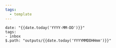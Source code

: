 ```yaml
---
tags:
  - template
---
```

```pochoir-props
date: "{{date.today('YYYY-MM-DD')}}"
tags:
- inbox
$.path: "outputs/{{date.today('YYYYMMDDHHmm')}}"
```
